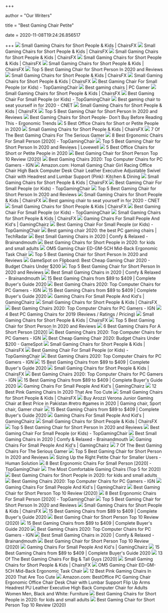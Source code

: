 +++
        
author = "Our Writers"
        
title = "Best Gaming Chair Petite"
        
date = 2020-11-08T19:24:26.856517
        
+++
[ ![](https://chairsfx.com/wp-content/uploads/2020/04/best-small-gaming-chairs-intro.jpg)](https://chairsfx.com/wp-content/uploads/2020/04/best-small-gaming-chairs-intro.jpg) Small Gaming Chairs for Short People & Kids | ChairsFX
[ ![](https://chairsfx.com/wp-content/uploads/2020/01/proper-chair-fit.jpg)](https://chairsfx.com/wp-content/uploads/2020/01/proper-chair-fit.jpg) Small Gaming Chairs for Short People & Kids | ChairsFX
[ ![](https://chairsfx.com/wp-content/uploads/2020/09/best-small-gaming-chairs-900px.jpg)](https://chairsfx.com/wp-content/uploads/2020/09/best-small-gaming-chairs-900px.jpg) Small Gaming Chairs for Short People & Kids | ChairsFX
[ ![](https://chairsfx.com/wp-content/uploads/2020/04/akracing-california-intro.jpg)](https://chairsfx.com/wp-content/uploads/2020/04/akracing-california-intro.jpg) Small Gaming Chairs for Short People & Kids | ChairsFX
[ ![](https://chairsfx.com/wp-content/uploads/2020/02/gaming-chair-posture-help.jpg)](https://chairsfx.com/wp-content/uploads/2020/02/gaming-chair-posture-help.jpg) Small Gaming Chairs for Short People & Kids | ChairsFX
[ ![](https://images-na.ssl-images-amazon.com/images/I/71huRowOXNL._SL500_.jpg)](https://images-na.ssl-images-amazon.com/images/I/71huRowOXNL._SL500_.jpg) Top 5 Best Gaming Chair for Short Person In 2020 and Reviews
[ ![](https://chairsfx.com/wp-content/uploads/2020/01/omega-intro.jpg)](https://chairsfx.com/wp-content/uploads/2020/01/omega-intro.jpg) Small Gaming Chairs for Short People & Kids | ChairsFX
[ ![](https://chairsfx.com/wp-content/uploads/2020/02/sidiz-ringo-features.jpg)](https://chairsfx.com/wp-content/uploads/2020/02/sidiz-ringo-features.jpg) Small Gaming Chairs for Short People & Kids | ChairsFX
[ ![](https://topgamingchair.com/wp-content/uploads/2018/08/gaming-chair-for-small-people-1024x727.jpg)](https://topgamingchair.com/wp-content/uploads/2018/08/gaming-chair-for-small-people-1024x727.jpg) Best Gaming Chair For Small People (or Kids) - TopGamingChair
[ ![](https://cdn.mos.cms.futurecdn.net/eTsGaLnVkpozHC9CqhA6dK-1200-80.jpg)](https://cdn.mos.cms.futurecdn.net/eTsGaLnVkpozHC9CqhA6dK-1200-80.jpg) Best gaming chairs | PC Gamer
[ ![](https://chairsfx.com/wp-content/uploads/2019/12/homall-classic-conclusion2.jpg)](https://chairsfx.com/wp-content/uploads/2019/12/homall-classic-conclusion2.jpg) Small Gaming Chairs for Short People & Kids | ChairsFX
[ ![](https://images-na.ssl-images-amazon.com/images/I/4155HPD0o6L.jpg)](https://images-na.ssl-images-amazon.com/images/I/4155HPD0o6L.jpg) Best Gaming Chair For Small People (or Kids) - TopGamingChair
[ ![](https://cnet2.cbsistatic.com/img/OZqVv7-FZQ_0c6N2XUITVIbMpgo=/1200x675/2019/07/19/f6bba4b3-a9c8-4780-9a5f-3083a87fb16f/49-gaming-chairs.jpg)](https://cnet2.cbsistatic.com/img/OZqVv7-FZQ_0c6N2XUITVIbMpgo=/1200x675/2019/07/19/f6bba4b3-a9c8-4780-9a5f-3083a87fb16f/49-gaming-chairs.jpg) Best gaming chair to seat yourself in for 2020 - CNET
[ ![](https://chairsfx.com/wp-content/uploads/2020/06/gtracing-ace-chair-review.jpg)](https://chairsfx.com/wp-content/uploads/2020/06/gtracing-ace-chair-review.jpg) Small Gaming Chairs for Short People & Kids | ChairsFX
[ ![](https://images-na.ssl-images-amazon.com/images/I/51V5budxXHL._SL500_.jpg)](https://images-na.ssl-images-amazon.com/images/I/51V5budxXHL._SL500_.jpg) Top 5 Best Gaming Chair for Short Person In 2020 and Reviews
[ ![](http://ergonomictrends.com/wp-content/uploads/2019/06/calculate-seat-depth.jpg)](http://ergonomictrends.com/wp-content/uploads/2019/06/calculate-seat-depth.jpg) Best Gaming Chairs for Short People- Don't Buy Before Reading This -  Ergonomic Trends
[ ![](https://www.btod.com/blog/wp-content/uploads/2020/01/best-office-chairs-small-petite-blog-header.jpg)](https://www.btod.com/blog/wp-content/uploads/2020/01/best-office-chairs-small-petite-blog-header.jpg) 5 Best Office Chairs for Short or Petite People in 2020
[ ![](https://chairsfx.com/wp-content/uploads/2020/01/console-chairs-900px.jpg)](https://chairsfx.com/wp-content/uploads/2020/01/console-chairs-900px.jpg) Small Gaming Chairs for Short People & Kids | ChairsFX
[ ![](https://thumbor.forbes.com/thumbor/fit-in/1200x0/filters%3Aformat%28jpg%29/https%3A%2F%2Fspecials-images.forbesimg.com%2Fimageserve%2F5e98cd9811164600064006c1%2F0x0.jpg)](https://thumbor.forbes.com/thumbor/fit-in/1200x0/filters%3Aformat%28jpg%29/https%3A%2F%2Fspecials-images.forbesimg.com%2Fimageserve%2F5e98cd9811164600064006c1%2F0x0.jpg) 7 Of The Best Gaming Chairs For The Serious Gamer
[ ![](https://images-na.ssl-images-amazon.com/images/I/41UXkAAqGWL.jpg)](https://images-na.ssl-images-amazon.com/images/I/41UXkAAqGWL.jpg) 8 Best Ergonomic Chairs For Small Person [2020] - TopGamingChair
[ ![](https://www.lovewellblog.com/wp-content/uploads/2020/04/Best-gaming-chair-for-short-person3.jpg)](https://www.lovewellblog.com/wp-content/uploads/2020/04/Best-gaming-chair-for-short-person3.jpg) Top 5 Best Gaming Chair for Short Person In 2020 and Reviews | Lovewell
[ ![](https://www.btod.com/blog/wp-content/uploads/2020/01/best-office-chairs-small-petite-2-xsm-1.jpg)](https://www.btod.com/blog/wp-content/uploads/2020/01/best-office-chairs-small-petite-2-xsm-1.jpg) 5 Best Office Chairs for Short or Petite People in 2020
[ ![](https://gamingdemons.com/wp-content/uploads/2020/03/Best-Gaming-Chair-for-Short-Person-1000x600.jpg)](https://gamingdemons.com/wp-content/uploads/2020/03/Best-Gaming-Chair-for-Short-Person-1000x600.jpg) Best Gaming Chair for Short Person Top 10 Review (2020)
[ ![](https://assets-prd.ignimgs.com/2020/06/03/9-1591197578657.jpg)](https://assets-prd.ignimgs.com/2020/06/03/9-1591197578657.jpg) Best Gaming Chairs 2020: Top Computer Chairs for PC Gamers - IGN
[ ![](https://m.media-amazon.com/images/I/81UeyA7b1uL._AC_SS350_.jpg)](https://m.media-amazon.com/images/I/81UeyA7b1uL._AC_SS350_.jpg) Amazon.com: Homall Gaming Chair Girl Racing Office Chair High Back Computer  Desk Chair Leather Executive Adjustable Swivel Chair with Headrest and  Lumbar Support (Pink): Kitchen & Dining
[ ![](https://chairsfx.com/wp-content/uploads/2020/04/california-chair-size-comparison.jpg)](https://chairsfx.com/wp-content/uploads/2020/04/california-chair-size-comparison.jpg) Small Gaming Chairs for Short People & Kids | ChairsFX
[ ![](https://images-na.ssl-images-amazon.com/images/I/41QL2qSYfhL.jpg)](https://images-na.ssl-images-amazon.com/images/I/41QL2qSYfhL.jpg) Best Gaming Chair For Small People (or Kids) - TopGamingChair
[ ![](https://m.media-amazon.com/images/I/41LoyyP5zDL.jpg)](https://m.media-amazon.com/images/I/41LoyyP5zDL.jpg) Top 5 Best Gaming Chair for Short Person In 2020 and Reviews
[ ![](https://chairsfx.com/wp-content/uploads/2020/06/ace-chair-conclusion.jpg)](https://chairsfx.com/wp-content/uploads/2020/06/ace-chair-conclusion.jpg) Small Gaming Chairs for Short People & Kids | ChairsFX
[ ![](https://cnet1.cbsistatic.com/img/XMqpDNEIgbT8rrAyeK3fTGhcYXE=/940x528/2019/07/19/b532e023-c620-4a98-9276-6dedba63980b/dxracer-drifting.jpg)](https://cnet1.cbsistatic.com/img/XMqpDNEIgbT8rrAyeK3fTGhcYXE=/940x528/2019/07/19/b532e023-c620-4a98-9276-6dedba63980b/dxracer-drifting.jpg) Best gaming chair to seat yourself in for 2020 - CNET
[ ![](https://chairsfx.com/wp-content/uploads/2019/12/gt099-classic-red-v3.jpg)](https://chairsfx.com/wp-content/uploads/2019/12/gt099-classic-red-v3.jpg) Small Gaming Chairs for Short People & Kids | ChairsFX
[ ![](https://images-na.ssl-images-amazon.com/images/I/41u4s%2BWc5ML.jpg)](https://images-na.ssl-images-amazon.com/images/I/41u4s%2BWc5ML.jpg) Best Gaming Chair For Small People (or Kids) - TopGamingChair
[ ![](https://chairsfx.com/wp-content/uploads/2020/04/akracing-california-conclusion.jpg)](https://chairsfx.com/wp-content/uploads/2020/04/akracing-california-conclusion.jpg) Small Gaming Chairs for Short People & Kids | ChairsFX
[ ![](https://www.gamingchairz.com/wp-content/uploads/2016/10/Guidelines-For-Setting-Up-A-Gaming-Chair.jpg)](https://www.gamingchairz.com/wp-content/uploads/2016/10/Guidelines-For-Setting-Up-A-Gaming-Chair.jpg) Gaming Chairs For Small People And Kid's | GamingChairz
[ ![](https://images-na.ssl-images-amazon.com/images/I/41CsOfUNcoL.jpg)](https://images-na.ssl-images-amazon.com/images/I/41CsOfUNcoL.jpg) Best Gaming Chair For Small People (or Kids) - TopGamingChair
[ ![](https://cdn.mos.cms.futurecdn.net/8uyuPRKS2svHBhMZkZYkFg.jpg)](https://cdn.mos.cms.futurecdn.net/8uyuPRKS2svHBhMZkZYkFg.jpg) Best gaming chair 2020: the best PC gaming chairs | TechRadar
[ ![](https://brainandmouth.com/wp-content/uploads/2020/03/61HEqHMkRhL._AC_SL1500_-2.jpg)](https://brainandmouth.com/wp-content/uploads/2020/03/61HEqHMkRhL._AC_SL1500_-2.jpg) Best Small Gaming Chairs in 2020 | Comfy & Relaxed - Brainandmouth
[ ![](https://cdn-stack.compsmag.com/wp-content/uploads/2020/04/5-22.jpg)](https://cdn-stack.compsmag.com/wp-content/uploads/2020/04/5-22.jpg) Best Gaming Chairs for Short People in 2020: for kids and small adults
[ ![](https://www.ergodirect.com/images/Office_Master_Chairs/16688/large/Gaming_Chair_ED-GM-5CH_Mid_Back_Office_Master_OM5_Ergonomic_Chair__lg.jpg)](https://www.ergodirect.com/images/Office_Master_Chairs/16688/large/Gaming_Chair_ED-GM-5CH_Mid_Back_Office_Master_OM5_Ergonomic_Chair__lg.jpg) OM5 Gaming Chair ED-GM-5CH Mid-Back Ergonomic Task Chair
[ ![](https://m.media-amazon.com/images/I/41HNQxDJ7GL.jpg)](https://m.media-amazon.com/images/I/41HNQxDJ7GL.jpg) Top 5 Best Gaming Chair for Short Person In 2020 and Reviews
[ ![](https://gamespot1.cbsistatic.com/uploads/screen_kubrick/1595/15950357/3661022-gaming%20chairs.jpg)](https://gamespot1.cbsistatic.com/uploads/screen_kubrick/1595/15950357/3661022-gaming%20chairs.jpg) GameSpot on Flipboard: Best Cheap Gaming Chair 2020 - Budget Chairs Under  $200
[ ![](https://cdn.f5homecenter.com/wp-content/uploads/2019/08/Best-Gaming-Chair-for-Short-Person.png)](https://cdn.f5homecenter.com/wp-content/uploads/2019/08/Best-Gaming-Chair-for-Short-Person.png) Top 5 Best Gaming Chair for Short Person In 2020 and Reviews
[ ![](https://brainandmouth.com/wp-content/uploads/2020/03/Untitled-2-6.jpg)](https://brainandmouth.com/wp-content/uploads/2020/03/Untitled-2-6.jpg) Best Small Gaming Chairs in 2020 | Comfy & Relaxed - Brainandmouth
[ ![](https://gadgets-reviews.com/images/images_2020/Best-Gaming-Chairs-info.jpg)](https://gadgets-reviews.com/images/images_2020/Best-Gaming-Chairs-info.jpg) 15 Best Gaming Chairs from $89 to $409 | Complete Buyer's Guide 2020
[ ![](https://oyster.ignimgs.com/wordpress/stg.ign.com/2020/01/IMG_20200107_140819.jpg)](https://oyster.ignimgs.com/wordpress/stg.ign.com/2020/01/IMG_20200107_140819.jpg) Best Gaming Chairs 2020: Top Computer Chairs for PC Gamers - IGN
[ ![](https://gadgets-reviews.com/images/wsscontent/articles/2018/10/Best-Gaming-Chairs.jpg)](https://gadgets-reviews.com/images/wsscontent/articles/2018/10/Best-Gaming-Chairs.jpg) 15 Best Gaming Chairs from $89 to $409 | Complete Buyer's Guide 2020
[ ![](https://www.gamingchairz.com/wp-content/uploads/2017/07/20181015_141032s.jpg)](https://www.gamingchairz.com/wp-content/uploads/2017/07/20181015_141032s.jpg) Gaming Chairs For Small People And Kid's | GamingChairz
[ ![](https://chairsfx.com/wp-content/uploads/2020/09/kids-chairs-intro2.jpg)](https://chairsfx.com/wp-content/uploads/2020/09/kids-chairs-intro2.jpg) Small Gaming Chairs for Short People & Kids | ChairsFX
[ ![](https://assets-prd.ignimgs.com/2020/06/03/7-1591196649336.jpg)](https://assets-prd.ignimgs.com/2020/06/03/7-1591196649336.jpg) Best Gaming Chairs 2020: Top Computer Chairs for PC Gamers - IGN
[ ![](https://www.btod.com/blog/wp-content/uploads/2019/05/best-gaming-chairs-2020-blog-header-1.jpg)](https://www.btod.com/blog/wp-content/uploads/2019/05/best-gaming-chairs-2020-blog-header-1.jpg) 4 Best PC Gaming Chairs for 2019 (Reviews / Ratings / Pricing)
[ ![](https://chairsfx.com/wp-content/uploads/2020/01/noblechairs-epic-esports.jpg)](https://chairsfx.com/wp-content/uploads/2020/01/noblechairs-epic-esports.jpg) Small Gaming Chairs for Short People & Kids | ChairsFX
[ ![](https://cdn.f5homecenter.com/wp-content/uploads/2019/08/Best-Gaming-Chair-for-Tall-Person-300x205.png)](https://cdn.f5homecenter.com/wp-content/uploads/2019/08/Best-Gaming-Chair-for-Tall-Person-300x205.png) Top 5 Best Gaming Chair for Short Person In 2020 and Reviews
[ ![](https://chairthrone.com/wp-content/uploads/2020/09/The-Best-Gaming-Chair-for-Short-People.jpg)](https://chairthrone.com/wp-content/uploads/2020/09/The-Best-Gaming-Chair-for-Short-People.jpg) 6 Best Gaming Chairs For A Short Person [2020]
[ ![](https://assets1.ignimgs.com/2020/03/17/SecretlabTitan-XL-2020-Series1584483742467.jpg?width=150)](https://assets1.ignimgs.com/2020/03/17/SecretlabTitan-XL-2020-Series1584483742467.jpg?width=150) Best Gaming Chairs 2020: Top Computer Chairs for PC Gamers - IGN
[ ![](https://gamespot1.cbsistatic.com/uploads/original/1595/15951913/3716961-6873083706-36609.jpg)](https://gamespot1.cbsistatic.com/uploads/original/1595/15951913/3716961-6873083706-36609.jpg) Best Cheap Gaming Chair 2020: Budget Chairs Under $200 - GameSpot
[ ![](https://chairsfx.com/wp-content/uploads/2020/01/large-chairs-kids.jpg)](https://chairsfx.com/wp-content/uploads/2020/01/large-chairs-kids.jpg) Small Gaming Chairs for Short People & Kids | ChairsFX
[ ![](https://images-na.ssl-images-amazon.com/images/I/41rEOXIcduL.jpg)](https://images-na.ssl-images-amazon.com/images/I/41rEOXIcduL.jpg) Best Gaming Chair For Small People (or Kids) - TopGamingChair
[ ![](https://assets-prd.ignimgs.com/2020/06/03/8-1591196899156.jpg)](https://assets-prd.ignimgs.com/2020/06/03/8-1591196899156.jpg) Best Gaming Chairs 2020: Top Computer Chairs for PC Gamers - IGN
[ ![](https://ws-na.amazon-adsystem.com/widgets/q?_encoding=UTF8&MarketPlace=US&ASIN=B004F1KXVG&ServiceVersion=20070822&ID=AsinImage&WS=1&Format=_SL350_&tag=en-gad-gaming-chairs-20)](https://ws-na.amazon-adsystem.com/widgets/q?_encoding=UTF8&MarketPlace=US&ASIN=B004F1KXVG&ServiceVersion=20070822&ID=AsinImage&WS=1&Format=_SL350_&tag=en-gad-gaming-chairs-20) 15 Best Gaming Chairs from $89 to $409 | Complete Buyer's Guide 2020
[ ![](https://chairsfx.com/wp-content/uploads/2019/12/epic-upholstery2.jpg)](https://chairsfx.com/wp-content/uploads/2019/12/epic-upholstery2.jpg) Small Gaming Chairs for Short People & Kids | ChairsFX
[ ![](https://assets-prd.ignimgs.com/2020/06/03/3-1591196164156.jpg)](https://assets-prd.ignimgs.com/2020/06/03/3-1591196164156.jpg) Best Gaming Chairs 2020: Top Computer Chairs for PC Gamers - IGN
[ ![](https://ws-na.amazon-adsystem.com/widgets/q?_encoding=UTF8&MarketPlace=US&ASIN=B07B45BGLP&ServiceVersion=20070822&ID=AsinImage&WS=1&Format=_SL350_&tag=en-gad-gaming-chairs-20)](https://ws-na.amazon-adsystem.com/widgets/q?_encoding=UTF8&MarketPlace=US&ASIN=B07B45BGLP&ServiceVersion=20070822&ID=AsinImage&WS=1&Format=_SL350_&tag=en-gad-gaming-chairs-20) 15 Best Gaming Chairs from $89 to $409 | Complete Buyer's Guide 2020
[ ![](https://m.media-amazon.com/images/I/413fQxEK2+L.jpg)](https://m.media-amazon.com/images/I/413fQxEK2+L.jpg) Gaming Chairs For Small People And Kid's | GamingChairz
[ ![](https://gamingchairlab.com/wp-content/uploads/2020/04/six-versions-of-the-popular-homall-chair-are-uphol.jpeg)](https://gamingchairlab.com/wp-content/uploads/2020/04/six-versions-of-the-popular-homall-chair-are-uphol.jpeg) 12 Best Pink Gaming Chairs In 2020 That Are Too Cute
[ ![](https://chairsfx.com/wp-content/uploads/2020/01/gaming-chair-neck-pillows.jpg)](https://chairsfx.com/wp-content/uploads/2020/01/gaming-chair-neck-pillows.jpg) Small Gaming Chairs for Short People & Kids | ChairsFX
[ ![](https://i.pinimg.com/736x/fd/11/46/fd1146b150a6b95f4b20833f35098c85.jpg)](https://i.pinimg.com/736x/fd/11/46/fd1146b150a6b95f4b20833f35098c85.jpg) Buy Arozzi Verona Junior Gaming Chair at Best Price in Pakistan #retro  #games in 2020 | Gaming chair, Sport chair, Gamer chair
[ ![](https://ws-na.amazon-adsystem.com/widgets/q?_encoding=UTF8&MarketPlace=US&ASIN=B07P5P7PRF&ServiceVersion=20070822&ID=AsinImage&WS=1&Format=_SL350_&tag=en-gad-gaming-chairs-20)](https://ws-na.amazon-adsystem.com/widgets/q?_encoding=UTF8&MarketPlace=US&ASIN=B07P5P7PRF&ServiceVersion=20070822&ID=AsinImage&WS=1&Format=_SL350_&tag=en-gad-gaming-chairs-20) 15 Best Gaming Chairs from $89 to $409 | Complete Buyer's Guide 2020
[ ![](https://m.media-amazon.com/images/I/41JtwrV5aYL.jpg)](https://m.media-amazon.com/images/I/41JtwrV5aYL.jpg) Gaming Chairs For Small People And Kid's | GamingChairz
[ ![](https://chairsfx.com/wp-content/uploads/2020/09/amydream-chair.jpg)](https://chairsfx.com/wp-content/uploads/2020/09/amydream-chair.jpg) Small Gaming Chairs for Short People & Kids | ChairsFX
[ ![](https://cdn.f5homecenter.com/wp-content/uploads/2019/08/Gaming-Chair.jpg)](https://cdn.f5homecenter.com/wp-content/uploads/2019/08/Gaming-Chair.jpg) Top 5 Best Gaming Chair for Short Person In 2020 and Reviews
[ ![](https://topgamingchair.com/wp-content/uploads/2018/09/Throne.jpg)](https://topgamingchair.com/wp-content/uploads/2018/09/Throne.jpg) Best Gaming Chair For Small People (or Kids) - TopGamingChair
[ ![](https://brainandmouth.com/wp-content/uploads/2020/03/616Fv8drML._AC_SL1500_.jpg)](https://brainandmouth.com/wp-content/uploads/2020/03/616Fv8drML._AC_SL1500_.jpg) Best Small Gaming Chairs in 2020 | Comfy & Relaxed - Brainandmouth
[ ![](https://m.media-amazon.com/images/I/41HYmAHYQML.jpg)](https://m.media-amazon.com/images/I/41HYmAHYQML.jpg) Gaming Chairs For Small People And Kid's | GamingChairz
[ ![](https://specials-images.forbesimg.com/imageserve/5e98cdd2f45f0500075eb18c/960x0.jpg?cropX1=0&cropX2=500&cropY1=0&cropY2=500)](https://specials-images.forbesimg.com/imageserve/5e98cdd2f45f0500075eb18c/960x0.jpg?cropX1=0&cropX2=500&cropY1=0&cropY2=500) 7 Of The Best Gaming Chairs For The Serious Gamer
[ ![](https://cdn.f5homecenter.com/wp-content/uploads/2020/07/feature-3-300x169.jpg)](https://cdn.f5homecenter.com/wp-content/uploads/2020/07/feature-3-300x169.jpg) Top 5 Best Gaming Chair for Short Person In 2020 and Reviews
[ ![](https://www.thehumansolution.com/product_images/uploaded_images/sizing-up-the-right-petite-chair-for-smaller-users-main.jpg)](https://www.thehumansolution.com/product_images/uploaded_images/sizing-up-the-right-petite-chair-for-smaller-users-main.jpg) Sizing Up the Right Petite Chair for Smaller Users - Human Solution
[ ![](https://m.media-amazon.com/images/I/31KydKeQLgL.jpg)](https://m.media-amazon.com/images/I/31KydKeQLgL.jpg) 8 Best Ergonomic Chairs For Small Person [2020] - TopGamingChair
[ ![](https://images-na.ssl-images-amazon.com/images/I/71oW3cERl8L._AC_SL1500_.jpg)](https://images-na.ssl-images-amazon.com/images/I/71oW3cERl8L._AC_SL1500_.jpg) The Most Comfortable Gaming Chairs (Top 5 for 2020)
[ ![](https://cdn-stack.compsmag.com/wp-content/uploads/2020/04/3-25-936x1024.jpg)](https://cdn-stack.compsmag.com/wp-content/uploads/2020/04/3-25-936x1024.jpg) Best Gaming Chairs for Short People in 2020: for kids and small adults
[ ![](https://assets1.ignimgs.com/2020/08/26/OmegaTitab1598459096385.jpg?width=150)](https://assets1.ignimgs.com/2020/08/26/OmegaTitab1598459096385.jpg?width=150) Best Gaming Chairs 2020: Top Computer Chairs for PC Gamers - IGN
[ ![](https://www.gamingchairz.com/wp-content/plugins/aawp/public/assets/img/thumb-spacer.png)](https://www.gamingchairz.com/wp-content/plugins/aawp/public/assets/img/thumb-spacer.png) Gaming Chairs For Small People And Kid's | GamingChairz
[ ![](https://gamingdemons.com/wp-content/uploads/2020/06/Killabee-Gaming-Chair-Review-of-2020-620x330.jpg)](https://gamingdemons.com/wp-content/uploads/2020/06/Killabee-Gaming-Chair-Review-of-2020-620x330.jpg) Best Gaming Chair for Short Person Top 10 Review (2020)
[ ![](https://topgamingchair.com/wp-content/uploads/2019/09/jx0tfb4qrik31.jpg)](https://topgamingchair.com/wp-content/uploads/2019/09/jx0tfb4qrik31.jpg) 8 Best Ergonomic Chairs For Small Person [2020] - TopGamingChair
[ ![](https://cdn.f5homecenter.com/wp-content/uploads/2020/08/feature-300x169.jpg)](https://cdn.f5homecenter.com/wp-content/uploads/2020/08/feature-300x169.jpg) Top 5 Best Gaming Chair for Short Person In 2020 and Reviews
[ ![](https://chairsfx.com/wp-content/uploads/2020/06/ace-chair-features.jpg)](https://chairsfx.com/wp-content/uploads/2020/06/ace-chair-features.jpg) Small Gaming Chairs for Short People & Kids | ChairsFX
[ ![](https://ws-na.amazon-adsystem.com/widgets/q?_encoding=UTF8&MarketPlace=US&ASIN=B072PVCSST&ServiceVersion=20070822&ID=AsinImage&WS=1&Format=_SL350_&tag=en-gad-gaming-chairs-20)](https://ws-na.amazon-adsystem.com/widgets/q?_encoding=UTF8&MarketPlace=US&ASIN=B072PVCSST&ServiceVersion=20070822&ID=AsinImage&WS=1&Format=_SL350_&tag=en-gad-gaming-chairs-20) 15 Best Gaming Chairs from $89 to $409 | Complete Buyer's Guide 2020
[ ![](https://ws-na.amazon-adsystem.com/widgets/q?_encoding=UTF8&ASIN=B076J4NP93&Format=_SL250_&ID=AsinImage&MarketPlace=US&ServiceVersion=20070822&WS=1&tag=gamingdemons-20&language=en_US)](https://ws-na.amazon-adsystem.com/widgets/q?_encoding=UTF8&ASIN=B076J4NP93&Format=_SL250_&ID=AsinImage&MarketPlace=US&ServiceVersion=20070822&WS=1&tag=gamingdemons-20&language=en_US) Best Gaming Chair for Short Person Top 10 Review (2020)
[ ![](https://ws-na.amazon-adsystem.com/widgets/q?_encoding=UTF8&MarketPlace=US&ASIN=B075V63NQX&ServiceVersion=20070822&ID=AsinImage&WS=1&Format=_SL350_&tag=en-gad-gaming-chairs-20)](https://ws-na.amazon-adsystem.com/widgets/q?_encoding=UTF8&MarketPlace=US&ASIN=B075V63NQX&ServiceVersion=20070822&ID=AsinImage&WS=1&Format=_SL350_&tag=en-gad-gaming-chairs-20) 15 Best Gaming Chairs from $89 to $409 | Complete Buyer's Guide 2020
[ ![](https://assets-prd.ignimgs.com/2020/06/03/10-1591197574716.jpg)](https://assets-prd.ignimgs.com/2020/06/03/10-1591197574716.jpg) Best Gaming Chairs 2020: Top Computer Chairs for PC Gamers - IGN
[ ![](https://brainandmouth.com/wp-content/uploads/2020/03/best-pc-gaming-chair-e1597462889899.jpg)](https://brainandmouth.com/wp-content/uploads/2020/03/best-pc-gaming-chair-e1597462889899.jpg) Best Small Gaming Chairs in 2020 | Comfy & Relaxed - Brainandmouth
[ ![](https://gamingdemons.com/wp-content/uploads/2020/05/UOMAX-Gaming-Chair-Review-620x330.jpg)](https://gamingdemons.com/wp-content/uploads/2020/05/UOMAX-Gaming-Chair-Review-620x330.jpg) Best Gaming Chair for Short Person Top 10 Review (2020)
[ ![](https://m.media-amazon.com/images/I/41EEkORmi7L.jpg)](https://m.media-amazon.com/images/I/41EEkORmi7L.jpg) Gaming Chairs For Small People And Kid's | GamingChairz
[ ![](https://gadgets-reviews.com/images/Secretlab-OMEGA-2018.jpg)](https://gadgets-reviews.com/images/Secretlab-OMEGA-2018.jpg) 15 Best Gaming Chairs from $89 to $409 | Complete Buyer's Guide 2020
[ ![](https://www.toolsofmen.com/wp-content/uploads/2020/04/Aeron-Task-Chair.jpg)](https://www.toolsofmen.com/wp-content/uploads/2020/04/Aeron-Task-Chair.jpg) 13 Of The Best Gaming Chairs For Big & Tall Guys [2020]
[ ![](https://chairsfx.com/wp-content/uploads/2019/01/noblechairs-epic-three-chairs.jpg)](https://chairsfx.com/wp-content/uploads/2019/01/noblechairs-epic-three-chairs.jpg) Small Gaming Chairs for Short People & Kids | ChairsFX
[ ![](https://www.ergodirect.com/images/Office_Master_Chairs/16688/alternative/Gaming_Chair_ED-GM-5CH_Mid_Back_Office_Master_OM5_Small_Chair_.jpg)](https://www.ergodirect.com/images/Office_Master_Chairs/16688/alternative/Gaming_Chair_ED-GM-5CH_Mid_Back_Office_Master_OM5_Small_Chair_.jpg) OM5 Gaming Chair ED-GM-5CH Mid-Back Ergonomic Task Chair
[ ![](https://gamingchairlab.com/wp-content/uploads/2020/04/the-heart-of-the-kawaii-ts42-gaming-chair-is-a-bea.jpeg)](https://gamingchairlab.com/wp-content/uploads/2020/04/the-heart-of-the-kawaii-ts42-gaming-chair-is-a-bea.jpeg) 12 Best Pink Gaming Chairs In 2020 That Are Too Cute
[ ![](https://images-na.ssl-images-amazon.com/images/I/51V5budxXHL._AC_SX522_.jpg)](https://images-na.ssl-images-amazon.com/images/I/51V5budxXHL._AC_SX522_.jpg) Amazon.com: BestOffice PC Gaming Chair Ergonomic Office Chair Desk Chair  with Lumbar Support Flip Up Arms Headrest PU Leather Executive High Back  Computer Chair for Adults Women Men, Black and White: Furniture
[ ![](https://m.media-amazon.com/images/I/41CluAZBZ9L.jpg)](https://m.media-amazon.com/images/I/41CluAZBZ9L.jpg) Best Gaming Chairs for Short People in 2020: for kids and small adults
[ ![](https://ws-na.amazon-adsystem.com/widgets/q?_encoding=UTF8&ASIN=B07PL2LVFR&Format=_SL250_&ID=AsinImage&MarketPlace=US&ServiceVersion=20070822&WS=1&tag=gamingdemons-20&language=en_US)](https://ws-na.amazon-adsystem.com/widgets/q?_encoding=UTF8&ASIN=B07PL2LVFR&Format=_SL250_&ID=AsinImage&MarketPlace=US&ServiceVersion=20070822&WS=1&tag=gamingdemons-20&language=en_US) Best Gaming Chair for Short Person Top 10 Review (2020)
